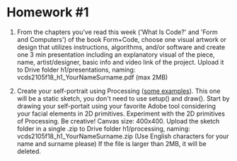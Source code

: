 # Homework #1

1. From the chapters you've read this week ('What Is Code?' and 'Form and Computers') of the book Form+Code, choose one 
visual artwork or design that utilizes instructions, algorithms, and/or software and create one 3 min presentation including
an explanatory visual of the piece, name, artist/designer, basic info and video link of the project. Upload it to Drive folder h1/presentations, naming: vcds2105f18_h1_YourNameSurname.pdf (max 2MB)

2. Create your self-portrait using Processing ([some examples](https://www.openprocessing.org/browse/?q=self+portrait&time=anytime&type=all#)). This one will be a static sketch, you don't need to use setup() and draw(). Start by drawing your self-portait using your favorite Adobe tool considering your facial elements in 2D primitives. Experiment with the 2D primitives of Processing. Be creative! Canvas size: 400x400. Upload the sketch folder in a single .zip to Drive folder h1/processing, naming: vcds2105f18_h1_YourNameSurname.zip (Use English characters for your name and surname please) 
If the file is larger than 2MB, it will be deleted.
